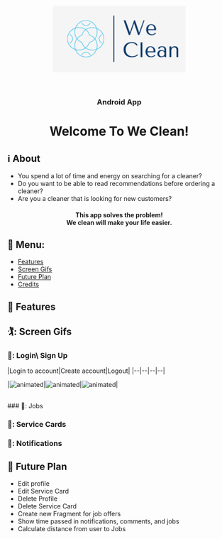 <p align="center"><img src="app/src/main/res/drawable/ic_logo.png" height="150" width="300"></p>
<br/>
<h3 align="center">Android App</h3>
<h1 align="center">Welcome To We Clean!</h1>


## :information_source: About 
- You spend a lot of time and energy on searching for a cleaner?
- Do you want to be able to read recommendations before ordering a cleaner? 
- Are you a cleaner that is looking for new customers?
<h4 align="center">This app solves the problem!</br>
We clean will make your life easier. 
</h4> 

## :link: Menu:

- [Features](https://github.com/kerenrachev/WeClean/blob/master/README.md#space_invader-features)</br>
- [Screen Gifs](https://github.com/kerenrachev/WeClean/blob/master/README.md#iphone-screen-gifs)</br>
- [Future Plan](https://github.com/kerenrachev/WeClean/blob/master/README.md#pencil-future-plan)</br>
- [Credits](https://github.com/kerenrachev/WeClean/blob/master/README.md#pray-credits)</br>


## :space_invader: Features


## 🏌️: Screen Gifs

### 📲: Login\ Sign Up
|Login to account|Create account|Logout|
|--|--|--|--|


|<img src="https://media.giphy.com/media/AAOrgReKExiovScnlL/giphy.gif" alt="animated"/>|<img src="https://media.giphy.com/media/4B0tR1Skn7JHW1Ir4W/giphy.gif" alt="animated"/>|<img src="https://media.giphy.com/media/pN35z8KALUiaPEM7oY/giphy.gif" alt="animated"/>|

</br>
### 👔: Jobs

### 📇: Service Cards

### 🔔: Notifications




## :pencil: Future Plan 
- Edit profile
- Edit Service Card
- Delete Profile
- Delete Service Card
- Create new Fragment for job offers
- Show time passed in notifications, comments, and jobs
- Calculate distance from user to Jobs



